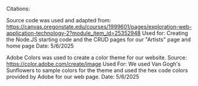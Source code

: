 Citations:

Source code was used and adapted from: https://canvas.oregonstate.edu/courses/1999601/pages/exploration-web-application-technology-2?module_item_id=25352948
Used for: Creating the Node.JS starting code and the CRUD pages for our "Artists" page and home page
Date: 5/6/2025

Adobe Colors was used to create a color theme for our website. Source: https://color.adobe.com/create/image
Used For: We used Van Gogh's Sunflowers to sample colors for the theme and used the hex code colors provided by Adobe for our web page.
Date: 5/6/2025

